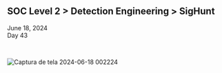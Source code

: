 <h2> SOC Level 2 > Detection Engineering > SigHunt</h2>

June 18, 2024 <br>
Day 43<br>

<br>


![Captura de tela 2024-06-18 002224](https://github.com/user-attachments/assets/c501fbe9-ea07-43a8-aa7c-6ac00e07657d)
